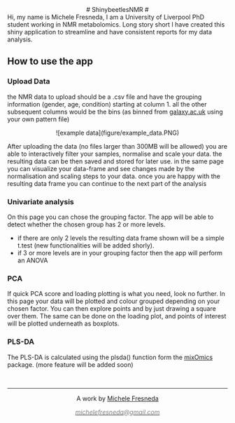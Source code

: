 
<center>
# ShinybeetlesNMR #
</center>
Hi, my name is Michele Fresneda, I am a University of Liverpool PhD student working in NMR metabolomics. Long story short I have created this shiny application to streamline and have consistent reports for my data analysis.

## How to use the app

### Upload Data

the NMR data to upload should be a .csv file and have the grouping information (gender, age, condition) starting at column 1. all the other subsequent columns would be the bins (as binned from [galaxy.ac.uk](http://galaxy.liv.ac.uk/) using your own pattern file)
<center>
![example data](figure/example_data.PNG)
</center>

After uploading the data (no files larger than 300MB will be allowed) you are able to interactively filter your samples, normalise and scale your data. the resulting data can be then saved and stored for later use. in the same page you can visualize your data-frame and see changes made by the normalisation and scaling steps to your data. once you are happy with the resulting data frame you can continue to the next part of the analysis

### Univariate analysis

On this page you can chose the grouping factor. The app will be able to detect whether the chosen group has 2 or more levels.

-   if there are only 2 levels the resulting data frame shown will be a simple t.test (new functionalities will be added shorly).
-   if 3 or more levels are in your grouping factor then the app will perform an ANOVA

### PCA

If quick PCA score and loading plotting is what you need, look no further. In this page your data will be plotted and colour grouped depending on your chosen factor. You can then explore points and by just drawing a square over them. The same can be done on the loading plot, and points of interest will be plotted underneath as boxplots.

### PLS-DA

The PLS-DA is calculated using the plsda() function form the [mixOmics](http://mixomics.org/) package. (more feature will be added soon)


&nbsp;
<hr />
<p style="text-align: center;">A work by <a href="https://github.com/mikies21/">Michele Fresneda</p>
<p style="text-align: center;"><span style="color: #808080;"><em>michelefresneda@gmail.com</em></span></p>

<!-- Add icon library -->
<link rel="stylesheet" href="https://cdnjs.cloudflare.com/ajax/libs/font-awesome/4.7.0/css/font-awesome.min.css">

<!-- Add font awesome icons -->
<p style="text-align: center;">
    <a href="https://twitter.com/micfresneda?lang=en" class="fa fa-twitter"></a>
    <a href="https://www.linkedin.com/in/michele-fresneda-alarcon/" class="fa fa-linkedin"></a>
    <a href="https://github.com/mikies21/" class="fa fa-github"></a>
</p>

&nbsp;
